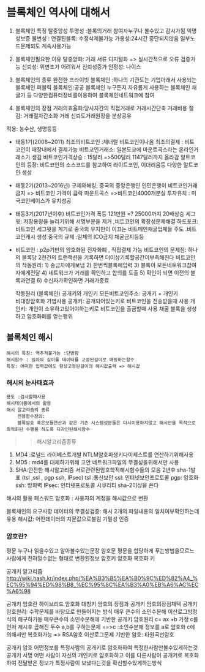 # 블록체인 역사에 대해서
1. 블록체인 특징
	탈중앙성
 	투명성 :블록의거래 참여자누구나 볼수있고 감시가됨 익명성보증
	불변성 : 연결된블록: 수정삭제불가능
	가용성:24시간 중단되지않음
		일부노드문제되도 계속사용가능
2. 블록체인필요한 이유
	탈중앙화: 거래 서류 디지털화 => 실시간적으로 오류 검증가능
	신뢰성: 위변조가 어려워서 신뢰성증가
	안정성: 나이스

3. 블록체인의 종류
	완전한 프라이빗 블록체인 :하나의 기관도는 기업아래서 사용되는블록체인
	퍼블릭 블록체인:공공 블록체인 누구든지 자유롭게 사용하는 블록체인
	채굴기 등 다양한컴퓨터장비를이용하여 블록체인네트워크에 참여

4. 블록체인의 장점
	거래의효율화:당사자간의 직접거래로 거래시간단축
	거래비용 절감: 거래절차간소화
	거래 신뢰도거래원장을 분상공유

적용: 농수산, 생명등등



* 태동1기(2008~2011)
	최초의비트코인 :제너럴 비트코인이나옴
	최초의결제 : 비트코인이 매장내에서 결제가능
	비트코인거래소: 일본도쿄에 마운트곡스라는 온라인거래소가 생김
	비트코인가격상승 : 15달러 =>500달러 1147달러까지 올라감
	알트코인의 등장: 비트코인의 소스코드를 참고하여 라이트코인, 이더리움등 다양한 알트코인 생성

* 태동2기(2013~2016년)
	규제와해킹; 중국의 중앙은행인 인민은행이 비트코인거래금지 => 비트코인 가격이 급락
	마운트곡스 =>비트코인4000개분실
	투자유치 : 미국코인베이스가 유치성공

* 태동3기(2017년이후)
	비트코인가격 폭등 121만원 =? 25000까지 20배상승
	세그윗: 저장용량을 늘리기위해 서명부분을 제거 ,비트코인의 확장성문제해결
	하드포크: 비트코인 세그윗을 계기로 중국의 우지한이 이끄는 비트메인채굴업체들 주도 .비트코인캐시 생성
	중국의 규제 :일체의 ICO금지 채굴금지등등

* 비트코인 : p2p기반의 암호화된 전자화폐 , 직접결제 가능
	비트코인의 문제점: 하나의 블록당 2천건의 트랜잭션을 기록하면 더이상기록할공간이부족해진다 
	비트코인의 작동원리:
		1) 송금자에게보냄
		2) 한번씩블록에입력
		3) 블록이 모든네트워크참여자에게전달
		4) 네트워크가 거래를 확인하고 합의를 도출
		5) 확인이 되면 이전의 블록과연결
		6) 수신자가확인하면 거래가종료

   작동원리 (블록체인)
    공개키와 개인키
        모든비트코인주소: 공개키 + 개인키 \
        비대칭암호화 기법사용
        공개키: 공개되어있는키로 비트코인을 전송받을때 사용
        개인키: 개인이 소유하고있어야하는키로 비트코인을 출금할때 사용
    채굴
       블록을 생성하고 암호화폐를 얻는행위
    

## 블록체인 해시
    해시의 특징: 역추적불가능 :단방향
    해시함수 : 임의의 길이를 데이터를 고정된길이로 매핑하는함수
    특징: 어떠한 입력값에도 항상고정된길이의 해시값출력 => 해시값
    
### 해시의 눈사태효과
    용도 :검사할때사용
    해시테이블에서의 활용
    해시 알고리즘의 종류
        전용함수정의:
        블록암호 혹은모듈연산과 같은 기존 시스템성분들은 다시이용하지않고 해시만을 목적으로 최적화된 수행을 하도록 디자인된해시함수

>> 해시알고리즘종류
1. MD4 :로널드 라이베스트개발
    NTLM암호파생키다이제스트를 연산하기위해사용
2. MD5 : md4를 대체하기위해 고안
    네트워크파일의 무결성을위해서만 사용
3. SHA:안전한 해시알고리즘
    서로관련된암호학적해시함수들의 모음
    2년후  sha-1발표 (tsl ,ssl , pgp ssh, IPsec)
    tsl :통신보안
    ssl: 인터넷보안프로토콜
    pgp: 암호화
    ssh: 방화벽
    IPsec: 인터넷프로토콜 시큐리티
    sha-2이상을 쓴다 

해시의 활용
    패스워드 암호화
    : 사용자의 계정을 해시값으로 변환 

블록체인의 요구사항
    데이터의 무결성검증: 해시 2개의 파일내용의 일치여부확인하는데 유용
     해시값: 어떤데이터의 지문값으로불림
     기밀성
     인증

### 암호란?
평문
    누구나 읽을수있고 알아볼수있는문장
암호문
    평문을 합당하게 푸는방법을모르느사람에게 전혀알수없는 형태로 변환된정보
    암호키
    암호화
    복호화
    키

공개키 알고리즘
    http://wiki.hash.kr/index.php/%EA%B3%B5%EA%B0%9C%ED%82%A4_%EC%95%94%ED%98%B8_%EC%95%8C%EA%B3%A0%EB%A6%AC%EC%A6%98

공개키 암호란
    하이브리드 암호화
    대칭키 암호의 장점과 공개키 암호의장점채택
    공개키 암호원리:
    수학문제를 바탕으로 만들어지는 방식
        매우 큰수의 소인수분해
        이산로그방정식의 해구하기등
    매우큰수의 소인수분해에 기반한 공개키 암호원리
          c= ax +b 가정
          c를 먼저 제시후 곱해진 두수 a,b를 구하는문제
          ==>c :소인수분해
    정보를 a로 암호화
    c에 의해서만 복호화가능 => RSA암호
    이산로그문제 기반한 암호: 타원곡선암호

공개키 암호
    어떤정보를 특정사람의 공개키로 암호화하여 특정한사람만볼수있게하는것
공개키 서명
    어떤 사람이 자신의 개인키로 암호화하고 이를 다른사람이 공개키로 복호화하여 전달받은 정보가 특정사람이 보냈다는것을 확신할수있게하는방식

